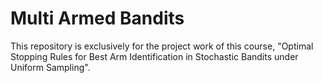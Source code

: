 # Multi Armed Bandits
This repository is exclusively for the project work of this course, "Optimal Stopping Rules for Best Arm Identification in Stochastic Bandits under Uniform Sampling".
